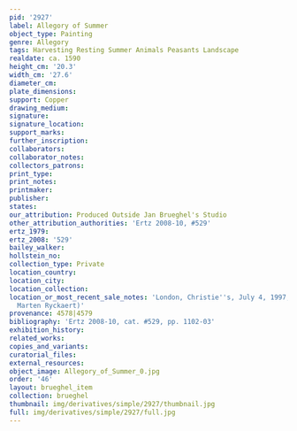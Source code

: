 ```yaml
---
pid: '2927'
label: Allegory of Summer
object_type: Painting
genre: Allegory
tags: Harvesting Resting Summer Animals Peasants Landscape
realdate: ca. 1590
height_cm: '20.3'
width_cm: '27.6'
diameter_cm: 
plate_dimensions: 
support: Copper
drawing_medium: 
signature: 
signature_location: 
support_marks: 
further_inscription: 
collaborators: 
collaborator_notes: 
collectors_patrons: 
print_type: 
print_notes: 
printmaker: 
publisher: 
states: 
our_attribution: Produced Outside Jan Brueghel's Studio
other_attribution_authorities: 'Ertz 2008-10, #529'
ertz_1979: 
ertz_2008: '529'
bailey_walker: 
hollstein_no: 
collection_type: Private
location_country: 
location_city: 
location_collection: 
location_or_most_recent_sale_notes: 'London, Christie''s, July 4, 1997, inv. #44 (as
  Marten Ryckaert)'
provenance: 4578|4579
bibliography: 'Ertz 2008-10, cat. #529, pp. 1102-03'
exhibition_history: 
related_works: 
copies_and_variants: 
curatorial_files: 
external_resources: 
object_image: Allegory_of_Summer_0.jpg
order: '46'
layout: brueghel_item
collection: brueghel
thumbnail: img/derivatives/simple/2927/thumbnail.jpg
full: img/derivatives/simple/2927/full.jpg
---
```

